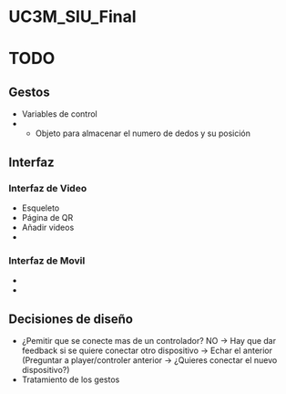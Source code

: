 # UC3M_SIU_Final
# TODO
## Gestos
* Variables de control
* * Objeto para almacenar el numero de dedos y su posición


## Interfaz
### Interfaz de Video
* Esqueleto
* Página de QR
* Añadir videos
* 
### Interfaz de Movil
* 
* 

## Decisiones de diseño
* ¿Pemitir que se conecte mas de un controlador? 
    NO -> Hay que dar feedback si se quiere conectar otro dispositivo -> Echar el anterior (Preguntar a player/controler anterior -> ¿Quieres conectar el nuevo dispositivo?)
* Tratamiento de los gestos
    
